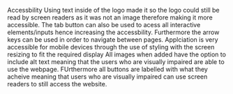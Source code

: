 Accessbility
Using text inside of the logo made it so the logo could still be read by screen readers as it was not an image therefore making it more accessible.
The tab button can also be used to acess all interactive elements/inputs hence increasing the accessbility.
Furthermore the arrow keys can be used in order to navigate between pages.
Applciation is very accessible for mobile devices through the use of styling with the screen resizing to fit the required display
All images when added have the option to include alt text meaning that the users who are visually impaired are able to use the webpage.
FUrthermore all buttons are labelled with what they acheive meaning that users who are visually impaired can use screen readers to still access the website.

